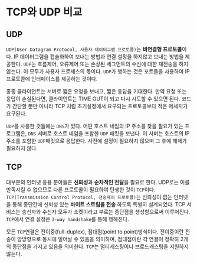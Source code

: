 # TCP와 UDP 비교
## UDP
`UDP(User Datagram Protocol, 사용자 데이터그램 프로토콜)`는 **비연결형 프로토콜**이다. IP 데이터그램을 캡슐화하여 보내는 방법과 연결 설정을 하지않고 보내는 방법을 제공한다.
`UDP`는 흐름제어, 오류제어 또는 손상된 세그먼트의 수신에 대한 재전송을 하지 않는다. 이 모두가 사용자 프로세스의 몫이다.
`UDP`가 행하는 것은 포트들을 사용하여 IP 프로토콜에 인터페이스를 제공하는 것이다.


종종 클라이언트는 서버로 짧은 요청을 보내고, 짧은 응답을 기대한다. 만약 요청 또는 응답이 손실된다면, 클라이언트는 TIME OUT이 되고
다시 시도할 수 있으면 된다. 코드가 간단할 뿐만 아니라 TCP 처럼 초기설정에서 요구되는 프로토콜보다 적은 메세지가 요구된다.


`UDP`를 사용한 것들에는 `DNS`가 있다. 어떤 호스트 네임의 IP 주소를 찾을 필요가 있는 프로그램은, `DNS` 서버로 호스트 네임을 포함한 `UDP` 패킷을 보낸다.
이 서버는 호스트의 IP주소를 포함한 `UDP`패킷으로 응답한다. 사전에 설정이 필요하지 않으며 그 후에 해제가 필요하지 않다.
</br>
## TCP
대부분의 인터넷 응용 분야들은 **신뢰성**과 **순차적인 전달**을 필요로 한다. UDP로는 이를 만족시킬 수 없으므로 다른 프로토콜이 필요하여 탄생한 것이 `TCP`이다.
`TCP(Transmission Control Protocol, 전송제어 프로토콜)`는 신뢰성이 없는 인터넷을 통해 종단간에 신뢰성 있는 **바이트 스트림을 전송** 하도록 특별히 설계되었다.
TCP 서비스는 송신자와 수신자 모두가 소켓이라고 부르는 종단점을 생성함으로써 이루어진다. `TCP`에서 연결 설정은 `3-way handshake`를 통해 행해진다.


모든 `TCP`연결은 전이중(full-duplex), 점대점(point to point)방식이다. 전이중이란 전송이 양방향으로 동시에 일어날 수 있음을 의미하며,
점대점이란 각 연결이 정확히 2개의 종단점을 가지고 있음을 의미한다. `TCP`는 멀티캐스팅이나 브로드캐스팅을 지원하지 않는다.
